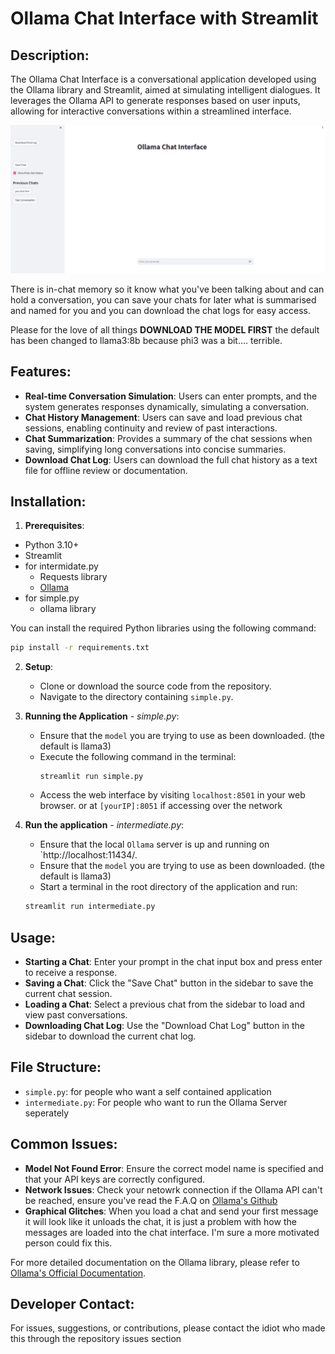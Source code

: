 # Ollama Chat Interface with Streamlit

## Description:
The Ollama Chat Interface is a conversational application developed using the Ollama library and Streamlit, aimed at simulating intelligent dialogues. It leverages the Ollama API to generate responses based on user inputs, allowing for interactive conversations within a streamlined interface.

![Ollama Chat Interface Screenshot](images/screenshot.png)


There is in-chat memory so it know what you've been talking about and can hold a conversation, you can save your chats for later what is summarised and named for you and you can download the chat logs for easy access. 

Please for the love of all things **DOWNLOAD THE MODEL FIRST** the default has been changed to llama3:8b because phi3 was a bit.... terrible. 

## Features:
- **Real-time Conversation Simulation**: Users can enter prompts, and the system generates responses dynamically, simulating a conversation.
- **Chat History Management**: Users can save and load previous chat sessions, enabling continuity and review of past interactions.
- **Chat Summarization**: Provides a summary of the chat sessions when saving, simplifying long conversations into concise summaries.
- **Download Chat Log**: Users can download the full chat history as a text file for offline review or documentation.

## Installation:
1. **Prerequisites**:
- Python 3.10+
- Streamlit
- for intermidate.py
    - Requests library
    - [Ollama](https://ollama.com/download) 
- for simple.py
    -  ollama library

You can install the required Python libraries using the following command:

```bash
pip install -r requirements.txt
```

2. **Setup**:
   - Clone or download the source code from the repository.
   - Navigate to the directory containing `simple.py`.

3. **Running the Application** - *simple.py*:
    -  Ensure that the `model` you are trying to use as been downloaded. (the default is llama3)
   - Execute the following command in the terminal:
     ```
     streamlit run simple.py
     ```
   - Access the web interface by visiting `localhost:8501` in your web browser. or at `[yourIP]:8051` if accessing over the network

4. **Run the application** - *intermediate.py*:

    - Ensure that the local `Ollama` server is up and running on `http://localhost:11434/.
    -  Ensure that the `model` you are trying to use as been downloaded. (the default is llama3)
    - Start a terminal in the root directory of the application and run: 
    ```bash
    streamlit run intermediate.py
    ```

## Usage:
- **Starting a Chat**: Enter your prompt in the chat input box and press enter to receive a response.
- **Saving a Chat**: Click the "Save Chat" button in the sidebar to save the current chat session.
- **Loading a Chat**: Select a previous chat from the sidebar to load and view past conversations.
- **Downloading Chat Log**: Use the "Download Chat Log" button in the sidebar to download the current chat log.

## File Structure:
- `simple.py`: for people who want a self contained application
- `intermediate.py`: For people who want to run the Ollama Server seperately 

## Common Issues:
- **Model Not Found Error**: Ensure the correct model name is specified and that your API keys are correctly configured.
- **Network Issues**: Check your netowrk connection if the Ollama API can't be reached, ensure you've read the F.A.Q  on [Ollama's Github](https://github.com/ollama/ollama/blob/main/docs/api.md)
- **Graphical Glitches**: When you load a chat and send your first message it will look like it unloads the chat, it is just a problem with how the messages are loaded into the chat interface. I'm sure a more motivated person could fix this. 

For more detailed documentation on the Ollama library, please refer to [Ollama's Official Documentation](https://ollama.com/library).

## Developer Contact:
For issues, suggestions, or contributions, please contact the idiot who made this through the repository issues section
